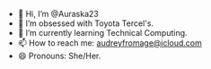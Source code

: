 - 👋 Hi, I’m @Auraska23
- 👀 I’m obsessed with Toyota Tercel's.
- 🌱 I’m currently learning Technical Computing.
- 📫 How to reach me: audreyfromage@icloud.com
- 😄 Pronouns: She/Her.

<!---
Auraska23/Auraska23 is a ✨ special ✨ repository because its `README.md` (this file) appears on your GitHub profile.
You can click the Preview link to take a look at your changes.
--->
